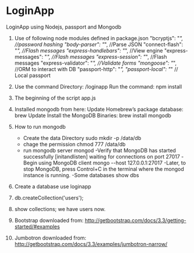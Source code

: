 # LoginApp
LoginApp using Nodejs, passport and Mongodb

1. Use of following node modules defined in package.json
"bcryptjs": "*",  //password hashing
"body-parser": "*",  //Parse JSON
"connect-flash": "*",   //Flash messages
"express-handlebars": "*", //View engine
"express-messages": "*", //Flash messages
"express-session": "*", //Flash messages
"express-validator": "*", //Validate forms
"mongoose": "*", //ORM to interact with DB
"passport-http": "*",
"passport-local": "*" // Local passport 


2. Use the command 
Directory: /loginapp
Run  the command: npm install

3. The beginning of the script app.js

4. Installed mongodb from here:
Update Homebrew’s package database: brew Update
Install the MongoDB Binaries: brew install mongodb

5. How to run mongodb
    - Create the data Directory
    sudo mkdir -p /data/db
    - chage the permission
    chmod 777 /data/db
    - run mongodb server
    mongod
    -Verify that MongoDB has started successfully
    [initandlisten] waiting for connections on port 27017
    -Begin using MongoDB client
    mongo --host 127.0.0.1:27017
    -Later, to stop MongoDB, press Control+C in the terminal where the mongod instance is running.
    -Some databases 
    show dbs

6. Create a database
    use loginapp

7. db.createCollection('users');

8. show collections;
we have users now.

9. Bootstrap downloaded from: http://getbootstrap.com/docs/3.3/getting-started/#examples

10. Jumbotron downloaded from: http://getbootstrap.com/docs/3.3/examples/jumbotron-narrow/
